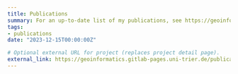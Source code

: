 ```yaml
---
title: Publications
summary: For an up-to-date list of my publications, see https://geoinformatics.gitlab-pages.uni-trier.de/publications/Frantz.html
tags:
- publications
date: "2023-12-15T00:00:00Z"

# Optional external URL for project (replaces project detail page).
external_link: https://geoinformatics.gitlab-pages.uni-trier.de/publications/Frantz.html
---
```


